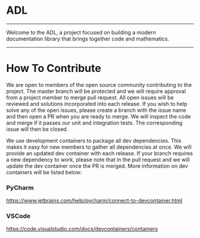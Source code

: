 # ADL

---

Welcome to the ADL, a project focused on building a modern documentation library that brings together code and mathematics. 

---

# How To Contribute

We are open to members of the open source community contributing to the project. The master branch will be protected and we will require approval from a project member to merge pull request. All open issues will be reviewed and solutions incorporated into each release. If you wish to help solve any of the open issues, please create a branch with the issue name and then open a PR when you are ready to merge. We will inspect the code and merge if it passes our unit and integration tests. The corresponding issue will then be closed.

We use development containers to package all dev dependencies. This makes it easy for new members to gather all dependencies at once. We will provide an updated dev container with each release. If your branch requires a new dependency to work, please note that in the pull request and we will update the dev container once the PR is merged. More information on dev containers will be listed below:

### PyCharm
https://www.jetbrains.com/help/pycharm/connect-to-devcontainer.html

### VSCode
https://code.visualstudio.com/docs/devcontainers/containers
